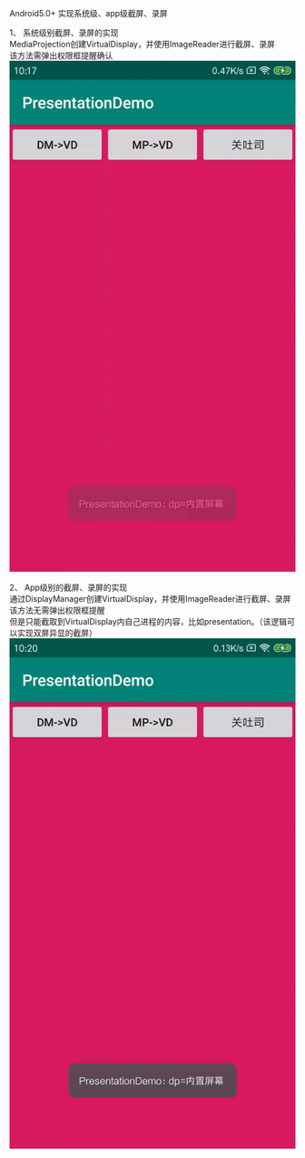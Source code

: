 Android5.0+ 实现系统级、app级截屏、录屏  

1、 系统级别截屏、录屏的实现   
MediaProjection创建VirtualDisplay，并使用ImageReader进行截屏、录屏    
该方法需弹出权限框提醒确认  
![image]( https://github.com/OBaKai/PresentationDemo/blob/master/gif/mp.gif?raw=true)

2、 App级别的截屏、录屏的实现    
通过DisplayManager创建VirtualDisplay，并使用ImageReader进行截屏、录屏     
该方法无需弹出权限框提醒  
但是只能截取到VirtualDisplay内自己进程的内容，比如presentation。（该逻辑可以实现双屏异显的截屏）  
![image]( https://github.com/OBaKai/PresentationDemo/blob/master/gif/dm.gif?raw=true)
